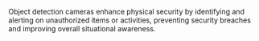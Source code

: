 Object detection cameras enhance physical security by identifying and alerting on unauthorized items or activities, preventing security breaches and improving overall situational awareness.